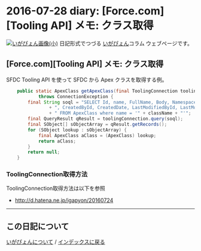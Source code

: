 2016-07-28 diary: [Force.com][Tooling API] メモ: クラス取得
=====================================================================================================
[![いがぴょん画像(小)](https://igapyon.github.io/diary/images/iga200306s.jpg "いがぴょん")](https://igapyon.github.io/diary/memo/memoigapyon.html) 日記形式でつづる [いがぴょん](https://igapyon.github.io/diary/memo/memoigapyon.html)コラム ウェブページです。

## [Force.com][Tooling API] メモ: クラス取得


SFDC Tooling API を使って SFDC から Apex クラスを取得する例。
```java
    public static ApexClass getApexClass(final ToolingConnection toolingConnection, final String className)
            throws ConnectionException {
        final String soql = "SELECT Id, name, FullName, Body, NamespacePrefix, SymbolTable, Metadata, IsValid, Status"
                + ", CreatedById, CreatedDate, LastModifiedById, LastModifiedDate, SystemModstamp"
                + " FROM ApexClass where name = '" + className + "'";
        final QueryResult qResult = toolingConnection.query(soql);
        final SObject[] sObjectArray = qResult.getRecords();
        for (SObject lookup : sObjectArray) {
            final ApexClass aClass = (ApexClass) lookup;
            return aClass;
        }
        return null;
    }
```


### ToolingConnection取得方法

ToolingConnection取得方法は以下を参照
* http://d.hatena.ne.jp/igapyon/20160724



----------------------------------------------------------------------------------------------------

## この日記について
[いがぴょんについて](http://www.igapyon.jp/igapyon/diary/memo/memoigapyon.html) / [インデックスに戻る](https://igapyon.github.io/diary/idxall.html)
